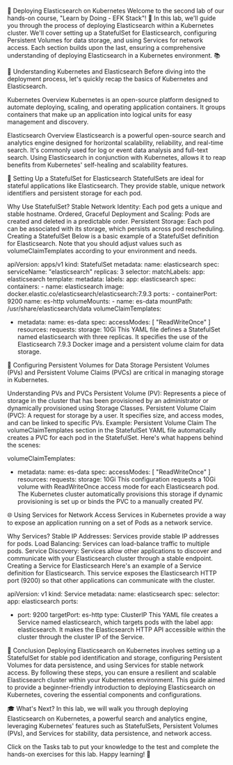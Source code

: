 📜 Deploying Elasticsearch on Kubernetes
Welcome to the second lab of our hands-on course, "Learn by Doing - EFK Stack"! 🎉 In this lab, we'll guide you through the process of deploying Elasticsearch within a Kubernetes cluster. We'll cover setting up a StatefulSet for Elasticsearch, configuring Persistent Volumes for data storage, and using Services for network access. Each section builds upon the last, ensuring a comprehensive understanding of deploying Elasticsearch in a Kubernetes environment. 📚

🤔 Understanding Kubernetes and Elasticsearch
Before diving into the deployment process, let's quickly recap the basics of Kubernetes and Elasticsearch.

Kubernetes Overview
Kubernetes is an open-source platform designed to automate deploying, scaling, and operating application containers. It groups containers that make up an application into logical units for easy management and discovery.

Elasticsearch Overview
Elasticsearch is a powerful open-source search and analytics engine designed for horizontal scalability, reliability, and real-time search. It's commonly used for log or event data analysis and full-text search.
Using Elasticsearch in conjunction with Kubernetes, allows it to reap benefits from Kubernetes' self-healing and scalability features.

🏰 Setting Up a StatefulSet for Elasticsearch
StatefulSets are ideal for stateful applications like Elasticsearch. They provide stable, unique network identifiers and persistent storage for each pod.

Why Use StatefulSet?
Stable Network Identity: Each pod gets a unique and stable hostname.
Ordered, Graceful Deployment and Scaling: Pods are created and deleted in a predictable order.
Persistent Storage: Each pod can be associated with its storage, which persists across pod rescheduling.
Creating a StatefulSet
Below is a basic example of a StatefulSet definition for Elasticsearch. Note that you should adjust values such as volumeClaimTemplates according to your environment and needs.

apiVersion: apps/v1
kind: StatefulSet
metadata:
  name: elasticsearch
spec:
  serviceName: "elasticsearch"
  replicas: 3
  selector:
    matchLabels:
      app: elasticsearch
  template:
    metadata:
      labels:
        app: elasticsearch
    spec:
      containers:
      - name: elasticsearch
        image: docker.elastic.co/elasticsearch/elasticsearch:7.9.3
        ports:
        - containerPort: 9200
          name: es-http
        volumeMounts:
        - name: es-data
          mountPath: /usr/share/elasticsearch/data
  volumeClaimTemplates:
  - metadata:
      name: es-data
    spec:
      accessModes: [ "ReadWriteOnce" ]
      resources:
        requests:
          storage: 10Gi
This YAML file defines a StatefulSet named elasticsearch with three replicas. It specifies the use of the Elasticsearch 7.9.3 Docker image and a persistent volume claim for data storage.

💾 Configuring Persistent Volumes for Data Storage
Persistent Volumes (PVs) and Persistent Volume Claims (PVCs) are critical in managing storage in Kubernetes.

Understanding PVs and PVCs
Persistent Volume (PV): Represents a piece of storage in the cluster that has been provisioned by an administrator or dynamically provisioned using Storage Classes.
Persistent Volume Claim (PVC): A request for storage by a user. It specifies size, and access modes, and can be linked to specific PVs.
Example: Persistent Volume Claim
The volumeClaimTemplates section in the StatefulSet YAML file automatically creates a PVC for each pod in the StatefulSet. Here's what happens behind the scenes:

volumeClaimTemplates:
- metadata:
    name: es-data
  spec:
    accessModes: [ "ReadWriteOnce" ]
    resources:
      requests:
        storage: 10Gi
This configuration requests a 10Gi volume with ReadWriteOnce access mode for each Elasticsearch pod. The Kubernetes cluster automatically provisions this storage if dynamic provisioning is set up or binds the PVC to a manually created PV.

🌐 Using Services for Network Access
Services in Kubernetes provide a way to expose an application running on a set of Pods as a network service.

Why Services?
Stable IP Addresses: Services provide stable IP addresses for pods.
Load Balancing: Services can load-balance traffic to multiple pods.
Service Discovery: Services allow other applications to discover and communicate with your Elasticsearch cluster through a stable endpoint.
Creating a Service for Elasticsearch
Here's an example of a Service definition for Elasticsearch. This service exposes the Elasticsearch HTTP port (9200) so that other applications can communicate with the cluster.

apiVersion: v1
kind: Service
metadata:
  name: elasticsearch
spec:
  selector:
    app: elasticsearch
  ports:
  - port: 9200
    targetPort: es-http
  type: ClusterIP
This YAML file creates a Service named elasticsearch, which targets pods with the label app: elasticsearch. It makes the Elasticsearch HTTP API accessible within the cluster through the cluster IP of the Service.

🎉 Conclusion
Deploying Elasticsearch on Kubernetes involves setting up a StatefulSet for stable pod identification and storage, configuring Persistent Volumes for data persistence, and using Services for stable network access. By following these steps, you can ensure a resilient and scalable Elasticsearch cluster within your Kubernetes environment. This guide aimed to provide a beginner-friendly introduction to deploying Elasticsearch on Kubernetes, covering the essential components and configurations.

🎓 What's Next?
In this lab, we will walk you through deploying Elasticsearch on Kubernetes, a powerful search and analytics engine, leveraging Kubernetes' features such as StatefulSets, Persistent Volumes (PVs), and Services for stability, data persistence, and network access.

Click on the Tasks tab to put your knowledge to the test and complete the hands-on exercises for this lab. Happy learning! 🚀
